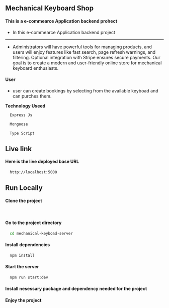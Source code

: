 ## Mechanical Keyboard Shop

#### This is a e-commearce Application backend prohect


- In this  e-commearce Application backend project
 -------------------------------------------------  

- Administrators will have powerful tools for managing products, and users will enjoy features like fast search, page refresh warnings, and filtering. Optional integration with Stripe ensures secure payments. Our goal is to create a modern and user-friendly online store for mechanical keyboard enthusiasts.



#### User

- user can create bookings by selecting from the available keyboad and can purches them.
  
  
**Technology Useed**

```bash
  Express Js
```

```bash
  Mongoose
```

```bash
  Type Script
```


## Live link

#### Here is the live deployed base URL

```bash
  http://localhost:5000
```


## Run Locally

#### Clone the project

```bash
  
```

#### Go to the project directory

```bash
  cd mechanical-keyboad-server
```

#### Install dependencies

```bash
  npm install
```

#### Start the server

```bash
  npm run start:dev
```

#### Install  nesessary package and dependency needed for the project



#### Enjoy the project

